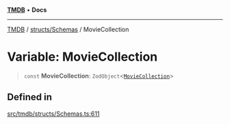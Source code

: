 [**TMDB**](../../../README.md) • **Docs**

***

[TMDB](../../../README.md) / [structs/Schemas](../README.md) / MovieCollection

# Variable: MovieCollection

> `const` **MovieCollection**: `ZodObject`\<[`MovieCollection`](../type-aliases/MovieCollection.md)\>

## Defined in

[src/tmdb/structs/Schemas.ts:611](https://github.com/Norviah/media-hub/blob/d809718af017974e095f312fcfa8bfdf58d3e3e5/src/tmdb/structs/Schemas.ts#L611)
